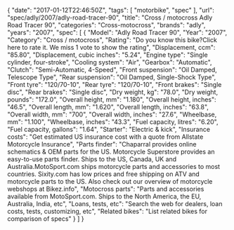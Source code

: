 {
    "date": "2017-01-12T22:46:50Z",
    "tags": [
        "motorbike",
        "spec"
    ],
    "url": "spec\/adly\/2007\/adly-road-tracer-90",
    "title": "Cross \/ motocross Adly Road Tracer 90",
    "categories": "Cross-motocross",
    "brands": "adly",
    "years": "2007",
    "spec": [
        {
            "Model": "Adly Road Tracer 90",
            "Year": "2007",
            "Category": "Cross \/ motocross",
            "Rating": "Do you know this bike?Click here to rate it. We miss 1 vote to show the rating",
            "Displacement, ccm": "85.80",
            "Displacement, cubic inches": "5.24",
            "Engine type": "Single cylinder, four-stroke",
            "Cooling system": "Air",
            "Gearbox": "Automatic",
            "Clutch": "Semi-Automatic, 4-Speed",
            "Front suspension": "Oil Damped, Telescope Type",
            "Rear suspension": "Oil Damped, Single-Shock Type",
            "Front tyre": "120\/70-10",
            "Rear tyre": "120\/70-10",
            "Front brakes": "Single disc",
            "Rear brakes": "Single disc",
            "Dry weight, kg": "78.0",
            "Dry weight, pounds": "172.0",
            "Overall height, mm": "1.180",
            "Overall height, inches": "46.5",
            "Overall length, mm": "1.620",
            "Overall length, inches": "63.8",
            "Overall width, mm": "700",
            "Overall width, inches": "27.6",
            "Wheelbase, mm": "1.100",
            "Wheelbase, inches": "43.3",
            "Fuel capacity, litres": "6.20",
            "Fuel capacity, gallons": "1.64",
            "Starter": "Electric & kick",
            "Insurance costs": "Get estimated US insurance cost with a quote from Allstate Motorcycle Insurance",
            "Parts finder": "Chaparral provides online schematics & OEM parts for the US.   Motorcycle Superstore provides an easy-to-use parts finder. Ships to the US, Canada, UK and Australia.MotoSport.com ships motorcycle parts and accessories to most countries.    Sixity.com has low prices and free shipping on ATV and motorcycle parts to the US. Also check out our overview of motorcycle webshops at Bikez.info",
            "Motocross parts": "Parts and accessories available from MotoSport.com. Ships to the North America, the EU, Australia, India, etc",
            "Loans, tests, etc": "Search the web for dealers, loan costs, tests, customizing, etc",
            "Related bikes": "List related bikes for comparison of specs"
        }
    ]
}